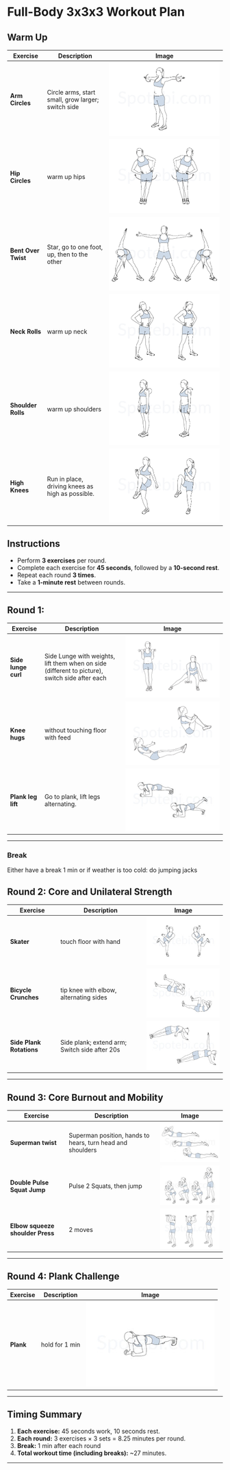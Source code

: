 # Full-Body 3x3x3 Workout Plan 

## Warm Up

| Exercise                     | Description                                       | Image                                                   |
| ---------------------------- | ------------------------------------------------- | ------------------------------------------------------- |
| **Arm Circles**            | Circle arms, start small, grow larger; switch side  | ![Arm Circles](./images/arm-circles-warmup.jpg) |)           |
| **Hip Circles** |  warm up hips      | ![Hip Circles](./images/hip-circles-warmup.jpg) |          |
| **Bent Over Twist** | Star, go to one foot, up, then to the other        | ![Bent Over Twist](./images/bent-over-twist-warmup.jpg) |
| **Neck Rolls** |  warm up neck      | ![Neck Rolls](./images/neck-rolls-warmup.jpg) |
| **Shoulder Rolls** |  warm up shoulders      | ![Shoulder Rolls](./images/shoulder-rolls-warmup.jpg) |
| **High Knees**               | Run in place, driving knees as high as possible.  | ![High Knees](./images/high-knees-warmup.jpg)                 |


## Instructions
- Perform **3 exercises** per round.
- Complete each exercise for **45 seconds**, followed by a **10-second rest**.
- Repeat each round **3 times**.
- Take a **1-minute rest** between rounds.

---

## Round 1: 

| Exercise                     | Description                                       | Image                                                   |
| ---------------------------- | ------------------------------------------------- | ------------------------------------------------------- |
| **Side lunge curl**            | Side Lunge with weights, lift them when on side (different to picture), switch side after each | ![Side Lunge Curl](./images/side-lunge-curl.jpg)           |
| **Knee hugs**        | without touching floor with feed    | ![Knee Hugs](./images/knee-hugs.jpg)               |
| **Plank leg lift**               | Go to plank, lift legs alternating.  | ![Plank leg lift](./images/plank-leg-lifts.jpg)                 |

---

### Break
Either have a break 1 min
or if weather is too cold: do jumping jacks





## Round 2: Core and Unilateral Strength

| Exercise                     | Description                                       | Image                                                   |
| ---------------------------- | ------------------------------------------------- | ------------------------------------------------------- |
| **Skater**  | touch floor with hand | ![Skaters](./images/skaters.jpg)                 |
| **Bicycle Crunches**  | tip knee with elbow, alternating sides    | ![Bicycle crunches](./images/bicycle-crunches.jpg) |
| **Side Plank Rotations**           | Side plank; extend arm; Switch side after 20s    | ![Side Plank Rotations](./images/side-plank-rotation.jpg)   |

---

## Round 3: Core Burnout and Mobility

| Exercise                     | Description                                       | Image                                                   |
| ---------------------------- | ------------------------------------------------- | ------------------------------------------------------- |
| **Superman twist**            | Superman position, hands to hears, turn head and shoulders | ![Superman twist](./images/superman-twist.jpg)           |
| **Double Pulse Squat Jump**       | Pulse 2 Squats, then jump                  | ![Double Pulse Squat Jump](./images/double-pulse-squat-jump.jpg) |                   |
| **Elbow squeeze shoulder Press** | 2 moves | ![Elbow squeeze shoulder Press](./images/elbow-squeeze-shoulder-press.jpg) |

---


## Round 4: Plank Challenge

| Exercise                     | Description                                       | Image                                                   |
| ---------------------------- | ------------------------------------------------- | ------------------------------------------------------- |
| **Plank**            | hold for 1 min | ![Plank](./images/plank.jpg)           |

---

## Timing Summary
1. **Each exercise:** 45 seconds work, 10 seconds rest.
2. **Each round:** 3 exercises × 3 sets = 8.25 minutes per round.
3. **Break:** 1 min after each round
3. **Total workout time (including breaks):** ~27 minutes.

---

